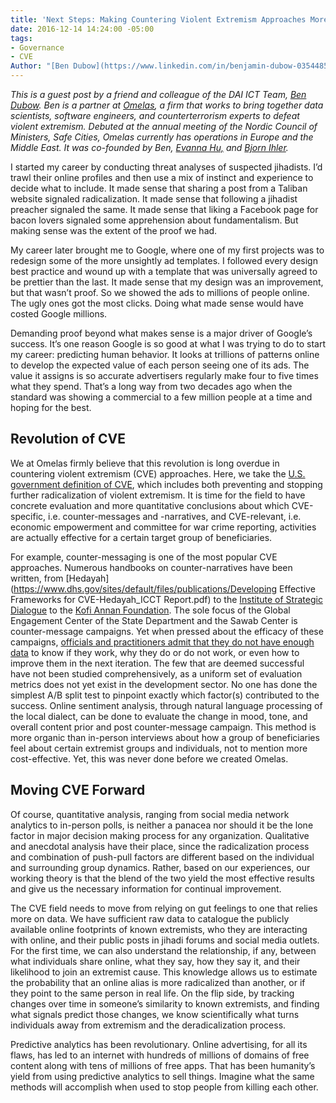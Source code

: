 ```yaml
---
title: 'Next Steps: Making Countering Violent Extremism Approaches More Rigorous'
date: 2016-12-14 14:24:00 -05:00
tags:
- Governance
- CVE
Author: "[Ben Dubow](https://www.linkedin.com/in/benjamin-dubow-03544851)"
---
```


*This is a guest post by a friend and colleague of the DAI ICT Team, [Ben Dubow](https://www.linkedin.com/in/benjamin-dubow-03544851). Ben is a partner at [Omelas](https://omelas.co/), a firm that works to bring together data scientists, software engineers, and counterterrorism experts to defeat violent extremism. Debuted at the annual meeting of the Nordic Council of Ministers, Safe Cities, Omelas currently has operations in Europe and the Middle East. It was co-founded by Ben, [Evanna Hu,](https://www.linkedin.com/in/evannahu) and [Bjorn Ihler](https://www.linkedin.com/in/bjornih).*

I started my career by conducting threat analyses of suspected jihadists. I’d trawl their online profiles and then use a mix of instinct and experience to decide what to include. It made sense that sharing a post from a Taliban website signaled radicalization. It made sense that following a jihadist preacher signaled the same. It made sense that liking a Facebook page for bacon lovers signaled some apprehension about fundamentalism. But making sense was the extent of the proof we had.

<!--more-->

My career later brought me to Google, where one of my first projects was to redesign some of the more unsightly ad templates. I followed every design best practice and wound up with a template that was universally agreed to be prettier than the last. It made sense that my design was an improvement, but that wasn’t proof. So we showed the ads to millions of people online. The ugly ones got the most clicks. Doing what made sense would have costed Google millions.

Demanding proof beyond what makes sense is a major driver of Google’s success. It’s one reason Google is so good at what I was trying to do to start my career: predicting human behavior. It looks at trillions of patterns online to develop the expected value of each person seeing one of its ads. The value it assigns is so accurate advertisers regularly make four to five times what they spend. That’s a long way from two decades ago when the standard was showing a commercial to a few million people at a time and hoping for the best.

## Revolution of CVE

We at Omelas firmly believe that this revolution is long overdue in countering violent extremism (CVE) approaches. Here, we take the [U.S. government definition of CVE](http://www.state.gov/documents/organization/257913.pdf), which includes both preventing and stopping further radicalization of violent extremism. It is time for the field to have concrete evaluation and more quantitative conclusions about which CVE-specific, i.e. counter-messages and -narratives, and CVE-relevant, i.e. economic empowerment and committee for war crime reporting, activities are actually effective for a certain target group of beneficiaries.

For example, counter-messaging is one of the most popular CVE approaches. Numerous handbooks on counter-narratives have been written, from [Hedayah](https://www.dhs.gov/sites/default/files/publications/Developing Effective Frameworks for CVE-Hedayah_ICCT Report.pdf) to the [Institute of Strategic Dialogue](http://www.strategicdialogue.org/wp-content/uploads/2016/06/Counter-narrative-Handbook_1.pdf) to the [Kofi Annan Foundation](http://www.wired.co.uk/article/kofi-annan-countering-isis-extremism-online). The sole focus of the Global Engagement Center of the State Department and the Sawab Center is counter-message campaigns. Yet when pressed about the efficacy of these campaigns, [officials and practitioners admit that they do not have enough data](https://www.brookings.edu/blog/markaz/2015/06/17/experts-weigh-in-can-the-united-states-counter-isis-propaganda/) to know if they work, why they do or do not work, or even how to improve them in the next iteration. The few that are deemed successful have not been studied comprehensively, as a uniform set of evaluation metrics does not yet exist in the development sector. No one has done the simplest A/B split test to pinpoint exactly which factor(s) contributed to the success. Online sentiment analysis, through natural language processing of the local dialect, can be done to evaluate the change in mood, tone, and overall content prior and post counter-message campaign. This method is more organic than in-person interviews about how a group of beneficiaries feel about certain extremist groups and individuals, not to mention more cost-effective. Yet, this was never done before we created Omelas.

## Moving CVE Forward

Of course, quantitative analysis, ranging from social media network analytics to in-person polls, is neither a panacea nor should it be the lone factor in major decision making process for any organization. Qualitative and anecdotal analysis have their place, since the radicalization process and combination of push-pull factors are different based on the individual and surrounding group dynamics. Rather, based on our experiences, our working theory is that the blend of the two yield the most effective results and give us the necessary information for continual improvement.

The CVE field needs to move from relying on gut feelings to one that relies more on data. We have sufficient raw data to catalogue the publicly available online footprints of known extremists, who they are interacting with online, and their public posts in jihadi forums and social media outlets. For the first time, we can also understand the relationship, if any, between what individuals share online, what they say, how they say it, and their likelihood to join an extremist cause. This knowledge allows us to estimate the probability that an online alias is more radicalized than another, or if they point to the same person in real life. On the flip side, by tracking changes over time in someone’s similarity to known extremists, and finding what signals predict those changes, we know scientifically what turns individuals away from extremism and the deradicalization process.

Predictive analytics has been revolutionary. Online advertising, for all its flaws, has led to an internet with hundreds of millions of domains of free content along with tens of millions of free apps. That has been humanity’s yield from using predictive analytics to sell things. Imagine what the same methods will accomplish when used to stop people from killing each other.